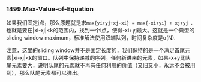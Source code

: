 ### 1499.Max-Value-of-Equation

如果我们固定j点，那么原题就是求```max{yi+yj+xj-xi} = max{-xi+yi} + xj+yj ```.也就是要在|xi-xj|<k的范围内，找到一个i点，使得-xi+yj最大。这就是一个典型的sliding window maximum，标准解法使用双端队列，时间复杂度是o(N).

注意，这里的sliding window并不是固定长度的，我们保持的是一个满足首尾元素|xi-xj|<k的窗口。队列中保持递减的序列。任何新进来的元素，如果-x+y比队尾元素要大，说明队尾的元素就不再有任何利用的价值（又旧又小，永远不会被用到），那么队尾元素都可以弹出。

